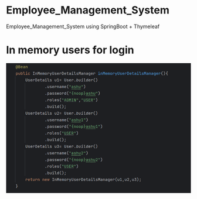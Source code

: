 # Employee_Management_System
Employee_Management_System using SpringBoot + Thymeleaf



# In memory users for login
![img.png](img.png)
